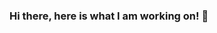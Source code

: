 ### Hi there, here is what I am working on! 👋

<!--
**TheWizard91/TheWizard91** is a ✨ _special_ ✨ repository because its `README.md` (this file) appears on your GitHub profile.

Here are some ideas to get you started:

- 🔭 I’m currently working on ... getting my Bachelor in Computer Science/ minor in Math
- 🌱 I’m currently learning ... React.JS, I want to expands my wed dev skills. 
- 👯 I’m looking to collaborate on ... Artificial Intelligence and Data Science.
- 🤔 I’m looking for help with ... in getting in AI and data science.
- 💬 Ask me about ... anything we can colab with ^,^!
- 📫 How to reach me: ... feel free to contact me [here](https://thewizard91.github.io/website/)
- 😄 Pronouns: ... He/His/Him
- ⚡ Fun fact: ... I speak fluent Italian.
-->
